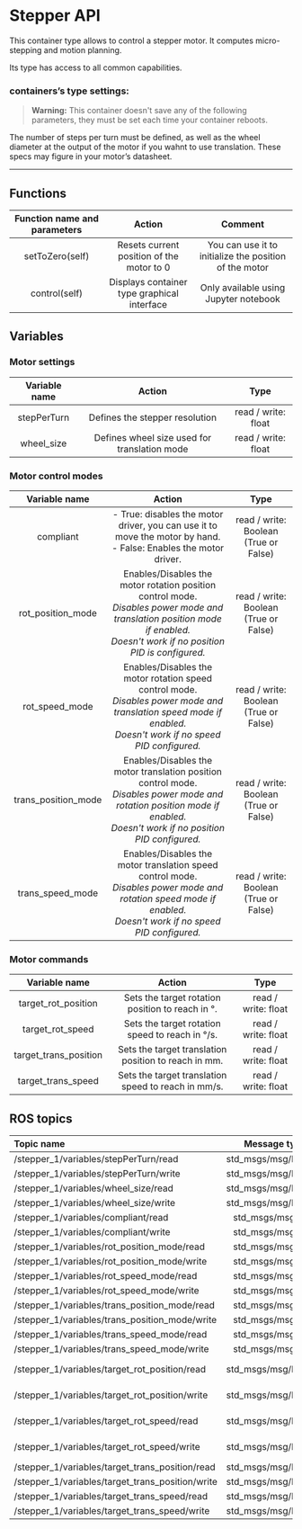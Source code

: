 # Stepper API

This container type allows to control a stepper motor. It computes micro-stepping and motion planning.

Its type has access to all common capabilities.

### containers’s type settings:

> **Warning:** This container doesn't save any of the following parameters, they must be set each time your container reboots.

The number of steps per turn must be defined, as well as the wheel diameter at the output of the motor if you wahnt to use translation. These specs may figure in your motor’s datasheet.

----

## Functions

| **Function name and parameters** | **Action** | **Comment** |
|:---:|:---:|:---:|
| setToZero(self) | Resets current position of the motor to 0 | You can use it to initialize the position of the motor |
| control(self) | Displays container type graphical interface | Only available using Jupyter notebook |

## Variables

### Motor settings

| **Variable name** | **Action** | **Type** |
|:---:|:---:|:---:|
| stepPerTurn | Defines the stepper resolution | read / write: float |
| wheel_size | Defines wheel size used for translation mode | read / write: float |

### Motor control modes

| **Variable name** | **Action** | **Type** |
|:---:|:---:|:---:|
| compliant | - True: disables the motor driver, you can use it to move the motor by hand.<br/> - False: Enables the motor driver. | read / write: Boolean (True or False) |
| rot_position_mode | Enables/Disables the motor rotation position control mode.<br/>*Disables power mode and translation position mode if enabled.*<br/>*Doesn't work if no position PID is configured.* | read / write: Boolean (True or False) |
| rot_speed_mode | Enables/Disables the motor rotation speed control mode.<br/>*Disables power mode and translation speed mode if enabled.*<br/>*Doesn't work if no speed PID configured.* | read / write: Boolean (True or False) |
| trans_position_mode | Enables/Disables the motor translation position control mode.<br/>*Disables power mode and rotation position mode if enabled.*<br/>*Doesn't work if no position PID configured.* | read / write: Boolean (True or False) |
| trans_speed_mode | Enables/Disables the motor translation speed control mode.<br/>*Disables power mode and rotation speed mode if enabled.*<br/>*Doesn't work if no speed PID configured.* | read / write: Boolean (True or False) |

### Motor commands

| **Variable name** | **Action** | **Type** |
|:---:|:---:|:---:|
| target_rot_position | Sets the target rotation position to reach in °. | read / write: float |
| target_rot_speed | Sets the target rotation speed to reach in °/s. | read / write: float |
| target_trans_position | Sets the target translation position to reach in mm. | read / write: float |
| target_trans_speed | Sets the target translation speed to reach in mm/s. | read / write: float |

## ROS topics

| **Topic name** | **Message type** | **Comment** |
|:----|:---:|:---:|
| /stepper_1/variables/stepPerTurn/read | std_msgs/msg/Float32 |
| /stepper_1/variables/stepPerTurn/write | std_msgs/msg/Float32 |
| /stepper_1/variables/wheel_size/read | std_msgs/msg/Float32 |
| /stepper_1/variables/wheel_size/write | std_msgs/msg/Float32 |
| /stepper_1/variables/compliant/read | std_msgs/msg/Bool |
| /stepper_1/variables/compliant/write | std_msgs/msg/Bool |
| /stepper_1/variables/rot_position_mode/read | std_msgs/msg/Bool |
| /stepper_1/variables/rot_position_mode/write | std_msgs/msg/Bool |
| /stepper_1/variables/rot_speed_mode/read | std_msgs/msg/Bool |
| /stepper_1/variables/rot_speed_mode/write | std_msgs/msg/Bool |
| /stepper_1/variables/trans_position_mode/read | std_msgs/msg/Bool |
| /stepper_1/variables/trans_position_mode/write | std_msgs/msg/Bool |
| /stepper_1/variables/trans_speed_mode/read | std_msgs/msg/Bool |
| /stepper_1/variables/trans_speed_mode/write | std_msgs/msg/Bool |
| /stepper_1/variables/target_rot_position/read | std_msgs/msg/Float32 | value in radians
| /stepper_1/variables/target_rot_position/write | std_msgs/msg/Float32 | value in radians
| /stepper_1/variables/target_rot_speed/read | std_msgs/msg/Float32 | value in radians
| /stepper_1/variables/target_rot_speed/write | std_msgs/msg/Float32 | value in radians
| /stepper_1/variables/target_trans_position/read | std_msgs/msg/Float32 |
| /stepper_1/variables/target_trans_position/write | std_msgs/msg/Float32 |
| /stepper_1/variables/target_trans_speed/read | std_msgs/msg/Float32 |
| /stepper_1/variables/target_trans_speed/write | std_msgs/msg/Float32 |
